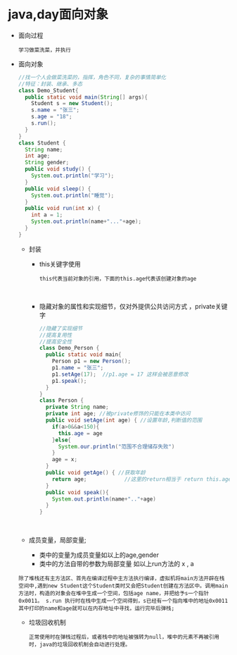 # java,day面向对象

- 面向过程

  ```
  学习做菜洗菜，并执行
  ```

- 面向对象

  ```java
  //找一个人会做菜洗菜的，指挥，角色不同，复杂的事情简单化
  //特征：封装、继承、多态
  class Demo_Student{
    public static void main(String[] args){
      Student s = new Student();
      s.name = "张三";
      s.age = "18";
      s.run();
    }
  }
  class Student {
    String name;             
    int age;
    String gender;
    public void study() {
      System.out.println("学习");
    }
    public void sleep() {
      System.out.println("睡觉");
    }
    public void run(int x) {
      int a = 1;
      System.out.println(name+"..."+age);
    }
  }

  ```

  - 封装

    - this关键字使用

      ```
      this代表当前对象的引用，下面的this.age代表该创建对象的age
      ```

      ​

    - 隐藏对象的属性和实现细节，仅对外提供公共访问方式 ，private关键字

      ```java
      //隐藏了实现细节
      //提高复用性
      //提高安全性
      class Demo_Person {
        public static void main{
          Person p1 = new Person();
          p1.name = "张三";
          p1.setAge(17);  //p1.age = 17 这样会被恶意修改
          p1.speak();
        }
      }
      class Person {
        private String name;
        private int age; //被private修饰的只能在本类中访问
        public void setAge(int age) { //设置年龄,判断值的范围
          if(a>0&&a<150){
            this.age = age
          }else{
            System.our.println("范围不合理储存失败")
          }
          age = x;
        }
        public void getAge() { //获取年龄
          return age;			 //这里的return相当于 return this.age
        }
        public void speak(){
          System.out.println(name+".."+age)
        }
      }
      ```

      ​

  - 成员变量，局部变量;

    - 类中的变量为成员变量如以上的age,gender
    - 类中的方法自带的参数为局部变量 如以上run方法的 x , a

  ```
  除了堆栈还有主方法区、首先在编译过程中主方法执行编译，虚拟机将main方法开辟在栈空间中,遇到new Student这个Student类时又会把Student创建在方法区中。调用main方法时，构造的对象会在堆中生成一个空间，包括age name，并把给予s一个指针0x0011。 s.run 执行时在栈中生成一个空间得到，s已经有一个指向堆中的地址0x0011其中打印的name和age就可以在内存地址中寻找，运行完毕后弹栈;
  ```

  - 垃圾回收机制

    ```
    正常使用时在弹栈过程后，或者栈中的地址被强转为null，堆中的元素不再被引用时，java的垃圾回收机制会自动进行处理。
    ```